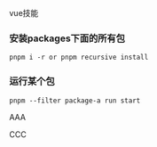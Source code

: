 vue技能

### 安装packages下面的所有包

```
pnpm i -r or pnpm recursive install
```

### 运行某个包

```
pnpm --filter package-a run start
```

AAA

CCC

